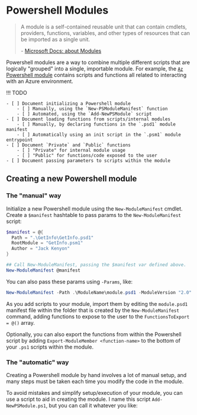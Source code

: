 # Powershell Modules

> A module is a self-contained reusable unit that can contain cmdlets, providers, functions, variables, and other types of resources that can be imported as a single unit.
> 
> \- [Microsoft Docs: about Modules](https://learn.microsoft.com/en-us/powershell/module/microsoft.powershell.core/about/about_modules?view=powershell-7.4)

Powershell modules are a way to combine multiple different scripts that are logically "grouped" into a single, importable module. For example, the [`Az` Powershell module](https://www.powershellgallery.com/packages/Az/12.1.0) contains scripts and functions all related to interacting with an Azure environment.

!!! TODO

    - [ ] Document initializing a Powershell module
        - [ ] Manually, using the `New-PSModuleManifest` function
        - [ ] Automated, using the `Add-NewPSModule` script
    - [ ] Document loading functions from scripts/internal modules
        - [ ] Manually, by declaring functions in the `.psd1` module manifest
        - [ ] Automatically using an init script in the `.psm1` module entrypoint
    - [ ] Document `Private` and `Public` functions
        - [ ] "Private" for internal module usage
        - [ ] "Public" for functions/code exposed to the user
    - [ ] Document passing parameters to scripts within the module

## Creating a new Powershell module

### The "manual" way

Initialize a new Powershell module using the `New-ModuleManifest` cmdlet. Create a `$manifest` hashtable to pass params to the `New-ModuleManifest` script:

```powershell title="Manually create a new Powershell module" linenums="1"
$manifest = @{
  Path = ".\GetInfo\GetInfo.psd1"
  RootModule = "GetInfo.psm1"
  Author = "Jack Kenyon"
}

## Call New-ModuleManifest, passing the $manifest var defined above.
New-ModuleManifest @manifest
```

You can also pass these params using `-Params`, like:

```powershell title="New-ModuleManifest with params" linenums="1"
New-ModuleManifest -Path .\ModuleName\module.psd1 -ModuleVersion "2.0" -Author "Your name" -Description "Description for the module"
```

As you add scripts to your module, import them by editing the `module.psd1` manifest file within the folder that is created by the `New-ModuleManifest` command, adding functions to expose to the user to the `FunctionsToExport = @()` array.

Optionally, you can also export the functions from within the Powershell script by adding `Export-ModuleMember <function-name>` to the bottom of your `.ps1` scripts within the module.

### The "automatic" way

Creating a Powershell module by hand involves a lot of manual setup, and many steps must be taken each time you modify the code in the module.

To avoid mistakes and simplify setup/execution of your module, you can use a script to aid in creating the module. I name this script `Add-NewPSModule.ps1`, but you can call it whatever you like:

```powershell title="Add-NewPSModule.ps1 script" linenums="1"

```

